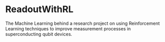 # ReadoutWithRL
The Machine Learning behind a research project on using Reinforcement Learning techniques to improve measurement processes in superconducting qubit devices.
